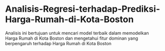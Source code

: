# Analisis-Regresi-terhadap-Prediksi-Harga-Rumah-di-Kota-Boston
Analisis ini bertujuan untuk mencari model terbaik dalam memodelkan Harga Rumah di Kota Boston dan mengetahui fitur dominan yang berpengaruh terhadap Harga Rumah di Kota Boston
